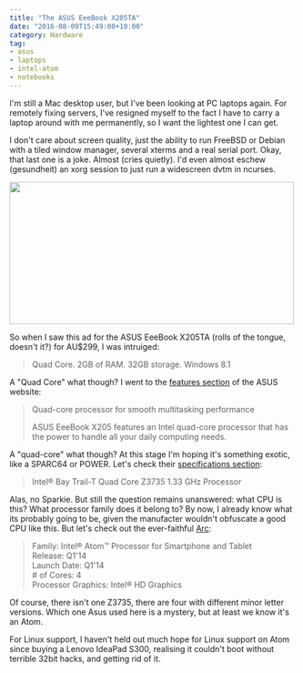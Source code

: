 ```yaml
---
title: "The ASUS EeeBook X205TA"
date: "2016-08-09T15:49:00+10:00"
category: Hardware
tag:
- asus
- laptops
- intel-atom
- notebooks
---
```

I'm still a Mac desktop user, but I've been looking at PC laptops again. For remotely fixing servers, I've resigned myself to the fact I have to carry a laptop around with me permanently, so I want the lightest one I can get.

I don't care about screen quality, just the ability to run FreeBSD or Debian with a tiled window manager, several xterms and a real serial port. Okay, that last one is a joke. Almost (cries quietly). I'd even almost eschew (gesundheit) an xorg session to just run a widescreen dvtm in ncurses.

<p><img src="https://rubenerd.com/files/2016/asus-lettersoup-laptop.jpg" srcset="https://rubenerd.com/files/2016/asus-lettersoup-laptop.jpg 1x, https://rubenerd.com/files/2016/asus-lettersoup-laptop@2x.jpg 2x" alt="" style="width:500px; height:250px;" /></p>

So when I saw this ad for the ASUS EeeBook X205TA (rolls of the tongue, doesn't it?) for AU$299, I was intruiged:

> Quad Core. 2GB of RAM. 32GB storage. Windows 8.1

A "Quad Core" what though? I went to the [features section] of the ASUS website:

> Quad-core processor for smooth multitasking performance
>
> ASUS EeeBook X205 features an Intel quad-core processor that has the power to handle all your daily computing needs.

A "quad-core" what though? At this stage I'm hoping it's something exotic, like a SPARC64 or POWER. Let's check their [specifications section]:

> Intel® Bay Trail-T Quad Core Z3735 1.33 GHz Processor

Alas, no Sparkie. But still the question remains unanswered: what CPU is this? What processor family does it belong to? By now, I already know what its probably going to be, given the manufacter wouldn't obfuscate a good CPU like this. But let's check out the ever-faithful [Arc]:

> Family: Intel® Atom™ Processor for Smartphone and Tablet  
> Release: Q1'14  
> Launch Date: Q1'14  
> \# of Cores: 4  
> Processor Graphics: Intel® HD Graphics

Of course, there isn't one Z3735, there are four with different minor letter versions. Which one Asus used here is a mystery, but at least we know it's an Atom.

For Linux support, I haven't held out much hope for Linux support on Atom since buying a Lenovo IdeaPad S300, realising it couldn't boot without terrible 32bit hacks, and getting rid of it.

[features section]: https://www.asus.com/au/Notebooks/ASUS_EeeBook_X205TA/
[specifications section]: https://www.asus.com/au/Notebooks/ASUS_EeeBook_X205TA/specifications/
[Arc]: http://ark.intel.com/search?q=Z3735

